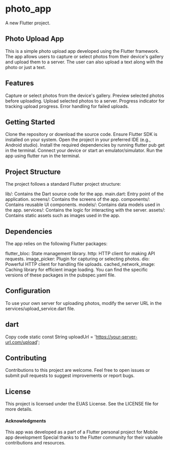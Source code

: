 # photo_app

A new Flutter project.



## Photo Upload App
This is a simple photo upload app developed using the Flutter framework. The app allows users to capture or select photos from their device's gallery and upload them to a server. The user can also
upload a text along with the photo or just a text.

## Features

Capture or select photos from the device's gallery.
Preview selected photos before uploading.
Upload selected photos to a server.
Progress indicator for tracking upload progress.
Error handling for failed uploads.

## Getting Started
Clone the repository or download the source code.
Ensure Flutter SDK is installed on your system.
Open the project in your preferred IDE (e.g., Android studio).
Install the required dependencies by running flutter pub get in the terminal.
Connect your device or start an emulator/simulator.
Run the app using flutter run in the terminal.

## Project Structure
The project follows a standard Flutter project structure:

lib/: Contains the Dart source code for the app.
main.dart: Entry point of the application.
screens/: Contains the screens of the app.
components/: Contains reusable UI components.
models/: Contains data models used in the app.
services/: Contains the logic for interacting with the server.
assets/: Contains static assets such as images used in the app.

## Dependencies
The app relies on the following Flutter packages:

flutter_bloc: State management library.
http: HTTP client for making API requests.
image_picker: Plugin for capturing or selecting photos.
dio: Powerful HTTP client for handling file uploads.
cached_network_image: Caching library for efficient image loading.
You can find the specific versions of these packages in the pubspec.yaml file.

## Configuration
To use your own server for uploading photos, modify the server URL in the services/upload_service.dart file.

## dart
Copy code
static const String uploadUrl = 'https://your-server-url.com/upload';

## Contributing
Contributions to this project are welcome. Feel free to open issues or submit pull requests to suggest improvements or report bugs.

## License
This project is licensed under the EUAS License. See the LICENSE file for more details.

#### Acknowledgments
This app was developed as a part of a Flutter personal project for Mobile app development  Special thanks to the Flutter community for their valuable contributions and resources.









